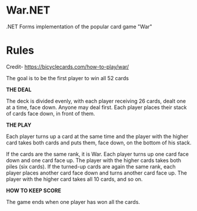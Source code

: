 # War.NET

.NET Forms implementation of the popular card game "War"

# Rules

Credit- https://bicyclecards.com/how-to-play/war/

The goal is to be the first player to win all 52 cards

**THE DEAL**

The deck is divided evenly, with each player receiving 26 cards, dealt one at a time, face down. Anyone may deal first. Each player places their stack of cards face down, in front of them.

**THE PLAY**

Each player turns up a card at the same time and the player with the higher card takes both cards and puts them, face down, on the bottom of his stack.

If the cards are the same rank, it is War. Each player turns up one card face down and one card face up. The player with the higher cards takes both piles (six cards). If the turned-up cards are again the same rank, each player places another card face down and turns another card face up. The player with the higher card takes all 10 cards, and so on.

**HOW TO KEEP SCORE**

The game ends when one player has won all the cards.
